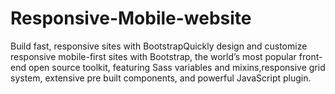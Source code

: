# Responsive-Mobile-website
Build fast, responsive sites with BootstrapQuickly design and customize responsive mobile-first sites with Bootstrap, the world’s most popular front-end open source toolkit, featuring Sass variables and mixins,responsive grid system, extensive pre built components, and powerful JavaScript plugin.
